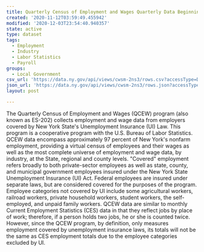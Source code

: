 ```yaml
---
title: Quarterly Census of Employment and Wages Quarterly Data Beginning 2000
created: '2020-11-12T03:59:49.455942'
modified: '2020-12-03T23:54:40.940357'
state: active
type: dataset
tags:
  - Employment
  - Industry
  - Labor Statistics
  - Payroll
groups:
  - Local Government
csv_url: 'https://data.ny.gov/api/views/cwsm-2ns3/rows.csv?accessType=DOWNLOAD'
json_url: 'https://data.ny.gov/api/views/cwsm-2ns3/rows.json?accessType=DOWNLOAD'
layout: post

---
```

The Quarterly Census of Employment and Wages (QCEW) program (also known as ES-202) collects employment and wage data from employers covered by New York State's Unemployment Insurance (UI) Law. This program is a cooperative program with the U.S. Bureau of Labor Statistics. QCEW data encompass approximately 97 percent of New York's nonfarm employment, providing a virtual census of employees and their wages as well as the most complete universe of employment and wage data, by industry, at the State, regional and county levels. "Covered" employment refers broadly to both private-sector employees as well as state, county, and municipal government employees insured under the New York State Unemployment Insurance (UI) Act. Federal employees are insured under separate laws, but are considered covered for the purposes of the program. Employee categories not covered by UI include some agricultural workers, railroad workers, private household workers, student workers, the self-employed, and unpaid family workers. QCEW data are similar to monthly Current Employment Statistics (CES) data in that they reflect jobs by place of work; therefore, if a person holds two jobs, he or she is counted twice. However, since the QCEW program, by definition, only measures employment covered by unemployment insurance laws, its totals will not be the same as CES employment totals due to the employee categories excluded by UI.
